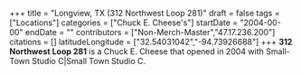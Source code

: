 +++
title = "Longview, TX (312 Northwest Loop 281)"
draft = false
tags = ["Locations"]
categories = ["Chuck E. Cheese's"]
startDate = "2004-00-00"
endDate = ""
contributors = ["Non-Merch-Master","47.17.236.200"]
citations = []
latitudeLongitude = ["32.54031042","-94.73926688"]
+++
**312 Northwest Loop 281** is a Chuck E. Cheese that opened in 2004 with Small-Town Studio C|Small Town Studio C.
